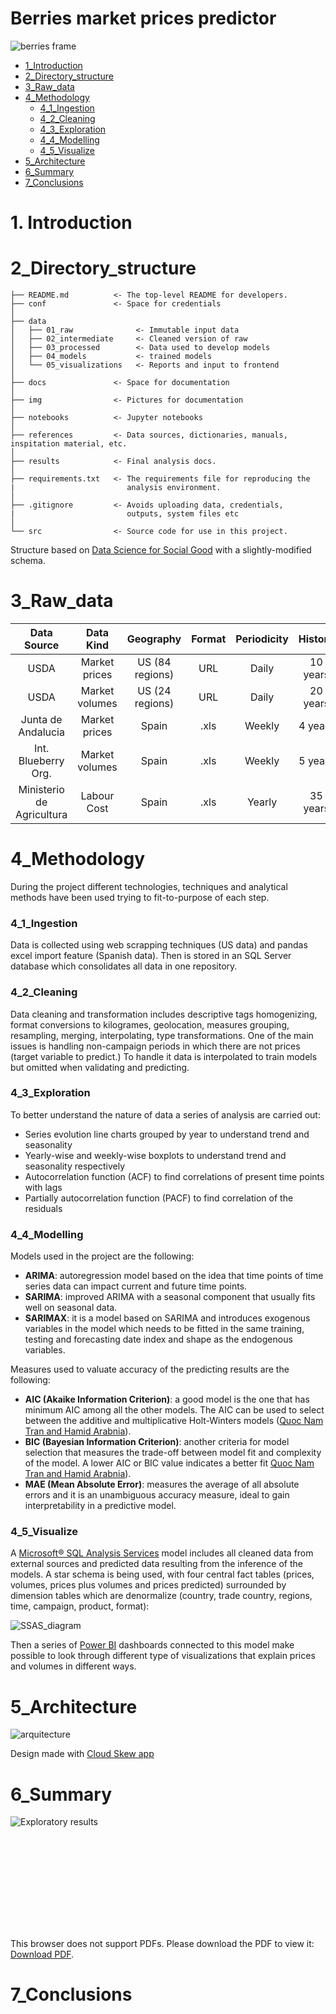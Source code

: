 # Berries market prices predictor
![berries frame](/img/berries_frame.jpg)

* [1_Introduction](#1_Introduction)
* [2_Directory_structure](#2_Directory_structure)
* [3_Raw_data](#3_Raw_data)
* [4_Methodology](#4_Methodology)
  * [4_1_Ingestion](#4_1_Ingestion)
  * [4_2_Cleaning](#4_2_Cleaning)
  * [4_3_Exploration](#4_3_Exploration)
  * [4_4_Modelling](#4_4_Modelling)
  * [4_5_Visualize](#4_5_Visualize)  
* [5_Architecture](#5_Architecture)
* [6_Summary](#6_Summary)
* [7_Conclusions](#7_Conclusions)

# 1. Introduction

# 2_Directory_structure
```
├── README.md          <- The top-level README for developers.
├── conf               <- Space for credentials
│
├── data
│   ├── 01_raw              <- Immutable input data
│   ├── 02_intermediate     <- Cleaned version of raw
│   ├── 03_processed        <- Data used to develop models
│   ├── 04_models           <- trained models
│   └── 05_visualizations   <- Reports and input to frontend
│
├── docs               <- Space for documentation
│
├── img                <- Pictures for documentation
│
├── notebooks          <- Jupyter notebooks
│
├── references         <- Data sources, dictionaries, manuals, inspitation material, etc.
│
├── results            <- Final analysis docs.
│
├── requirements.txt   <- The requirements file for reproducing the 
|                         analysis environment.
│
├── .gitignore         <- Avoids uploading data, credentials, 
|                         outputs, system files etc
│
└── src                <- Source code for use in this project.
```

Structure based on [Data Science for Social Good](https://github.com/dssg/hitchhikers-guide/blob/master/sources/curriculum/0_before_you_start/pipelines-and-project-workflow/README.md) with a slightly-modified schema.

# 3_Raw_data

| Data Source | Data Kind | Geography | Format | Periodicity | History | Rows |
| :---: | :---: | :---: | :---: | :---: | :---: | :---: |
| USDA | Market prices | US (84 regions) | URL | Daily | 10 years | 40000 |
| USDA | Market volumes | US (24 regions) | URL | Daily | 20 years | 150000 |
| Junta de Andalucia | Market prices | Spain | .xls | Weekly | 4 years | 500 |
| Int. Blueberry Org. | Market volumes | Spain | .xls | Weekly | 5 years | 3000 |
| Ministerio de Agricultura | Labour Cost | Spain | .xls | Yearly | 35 years | 35 |

# 4_Methodology

During the project different technologies, techniques and analytical methods have been used trying to fit-to-purpose of each step.

### 4_1_Ingestion

Data is collected using web scrapping techniques (US data) and pandas excel import feature (Spanish data). Then is stored in an SQL Server database which consolidates all data in one repository.

### 4_2_Cleaning

Data cleaning and transformation includes descriptive tags homogenizing, format conversions to kilogrames, geolocation, measures grouping, resampling, merging, interpolating, type transformations.
One of the main issues is handling non-campaign periods in which there are not prices (target variable to predict.) To handle it data is interpolated to train models but omitted when validating and predicting.

### 4_3_Exploration

To better understand the nature of data a series of analysis are carried out:
* Series evolution line charts grouped by year to understand trend and seasonality
* Yearly-wise and weekly-wise boxplots to understand trend and seasonality respectively
* Autocorrelation function (ACF) to find correlations of present time points with lags
* Partially autocorrelation function (PACF) to find correlation of the residuals

### 4_4_Modelling

Models used in the project are the following:
* **ARIMA**: autoregression model based on the idea that time points of time series data can impact current and future time points.
* **SARIMA**: improved ARIMA with a seasonal component that usually fits well on seasonal data.
* **SARIMAX**: it is a model based on SARIMA and introduces exogenous variables in the model which needs to be fitted in the same training, testing and forecasting date index and shape as the endogenous variables.

Measures used to valuate accuracy of the predicting results are the following:
* **AIC (Akaike Information Criterion)**: a good model is the one that has minimum AIC among all the other models. The AIC can be used to select between the additive and multiplicative Holt-Winters models ([Quoc Nam Tran and Hamid Arabnia](https://www.sciencedirect.com/book/9780128025086/emerging-trends-in-computational-biology-bioinformatics-and-systems-biology)).
* **BIC (Bayesian Information Criterion)**: another criteria for model selection that measures the trade-off between model fit and complexity of the model. A lower AIC or BIC value indicates a better fit [Quoc Nam Tran and Hamid Arabnia](https://www.sciencedirect.com/book/9780128025086/emerging-trends-in-computational-biology-bioinformatics-and-systems-biology)).
* **MAE (Mean Absolute Error)**: measures the average of all absolute errors and it is an unambiguous accuracy measure, ideal to gain interpretability in a predictive model.


### 4_5_Visualize

A [Microsoft® SQL Analysis Services](https://docs.microsoft.com/es-es/analysis-services/ssas-overview?view=asallproducts-allversions) model includes all cleaned data from external sources and predicted data resulting from the inference of the models.
A star schema is being used, with four central fact tables (prices, volumes, prices plus volumes and prices predicted) surrounded by dimension tables which are denormalize (country, trade country, regions, time, campaign, product, format):

![SSAS_diagram](/img/SSAS_diagram.JPG)

Then a series of [Power BI]([https://powerbi.microsoft.com/es-es/]) dashboards connected to this model make possible to look through different type of visualizations that explain prices and volumes in different ways.

# 5_Architecture

![arquitecture](/img/arquitecture.jpg)

Design made with [Cloud Skew app](https://www.cloudskew.com/)

# 6_Summary

![Exploratory results](https://github.com/matozqui/Berries_Pricing/tree/master/data/02_intermediate/exloratory_analysis)

<object data="https://github.com/matozqui/Berries_Pricing/blob/master/data/02_intermediate/exloratory_analysis/BLUEBERRIES_ES_ES_std.pdf" type="application/pdf" width="700px" height="700px">
    <embed src="https://github.com/matozqui/Berries_Pricing/blob/master/data/02_intermediate/exloratory_analysis/BLUEBERRIES_ES_ES_std.pdf">
        <p>This browser does not support PDFs. Please download the PDF to view it: <a href="https://github.com/matozqui/Berries_Pricing/blob/master/data/02_intermediate/exloratory_analysis/BLUEBERRIES_ES_ES_std.pdf">Download PDF</a>.</p>
    </embed>
</object>

# 7_Conclusions


